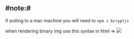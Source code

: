 #note:#
-----------------------------------------
If pulling to a mac machine you will need to `npm i bcryptjs`

when rendering binary img use this syntax in html =>   <img src="data:img/jpg;base64, <!-- binary data str here -->">
